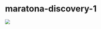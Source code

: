 # maratona-discovery-1

<img src="https://github.com/ItamarJoire/maratona-discovery-1/blob/main/Finan%C3%A7as.PNG"/>
